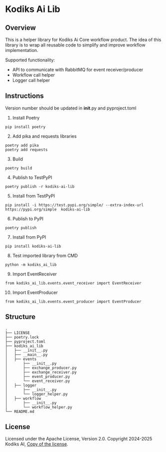# Kodiks Ai Lib

## Overview

This is a helper library for Kodiks Ai Core workflow product. The idea of this library is to wrap all reusable code to simplify and improve workflow implementation.

Supported functionality:

- API to communicate with RabbitMQ for event receiver/producer
- Workflow call helper
- Logger call helper


## Instructions

Version number should be updated in __init__.py and pyproject.toml

1. Install Poetry

```
pip install poetry
```

2. Add pika and requests libraries

```
poetry add pika
poetry add requests
```

3. Build

```
poetry build
```

4. Publish to TestPyPI

```
poetry publish -r kodiks-ai-lib
```

5. Install from TestPyPI

```
pip install -i https://test.pypi.org/simple/ --extra-index-url https://pypi.org/simple  kodiks-ai-lib
```

6. Publish to PyPI

```
poetry publish
```

7. Install from PyPI

```
pip install kodiks-ai-lib
```

8. Test imported library from CMD

```
python -m kodiks_ai_lib
```

9. Import EventReceiver

```
from kodiks_ai_lib.events.event_receiver import EventReceiver
```

10. Import EventProducer

```
from kodiks_ai_lib.events.event_producer import EventProducer
```

## Structure

```
.
├── LICENSE
├── poetry.lock
├── pyproject.toml
├── kodiks_ai_lib
│   ├── __init__.py
│   ├── __main__.py
│   ├── events
│       ├── __init__.py
│       ├── exchange_producer.py
│       ├── exchange_receiver.py
│       ├── event_producer.py
│       └── event_receiver.py
│   ├── logger
│       ├── __init__.py
│       └── logger_helper.py
│   ├── workflow
│       ├── __init__.py
│       └── workflow_helper.py
└── README.md
```

## License

Licensed under the Apache License, Version 2.0. Copyright 2024-2025 Kodiks AI, [Copy of the license](https://github.com/kodiks/kodiks-ai-lib/blob/master/LICENSE).